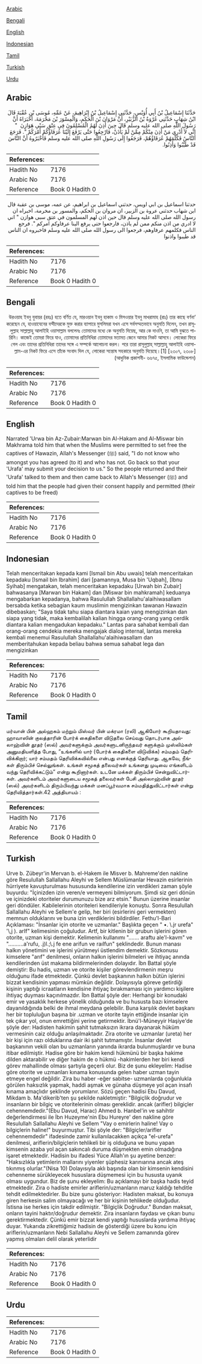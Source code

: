 [Arabic](#arabic)

[Bengali](#bengali)

[English](#english)

[Indonesian](#indonesian)

[Tamil](#tamil)

[Turkish](#turkish)

[Urdu](#urdu)

## Arabic


<div dir="rtl" lang="ar" style={{fontSize:'larger',backgroundColor:'#f8f9fa',padding:20}}>
حَدَّثَنَا إِسْمَاعِيلُ بْنُ أَبِي أُوَيْسٍ، حَدَّثَنِي إِسْمَاعِيلُ بْنُ إِبْرَاهِيمَ، عَنْ عَمِّهِ، مُوسَى بْنِ عُقْبَةَ قَالَ ابْنُ شِهَابٍ حَدَّثَنِي عُرْوَةُ بْنُ الزُّبَيْرِ، أَنَّ مَرْوَانَ بْنَ الْحَكَمِ، وَالْمِسْوَرَ بْنَ مَخْرَمَةَ، أَخْبَرَاهُ أَنَّ رَسُولَ اللَّهِ صلى الله عليه وسلم قَالَ حِينَ أَذِنَ لَهُمُ الْمُسْلِمُونَ فِي عِتْقِ سَبْىِ هَوَازِنَ ‏ "‏ إِنِّي لاَ أَدْرِي مَنْ أَذِنَ مِنْكُمْ مِمَّنْ لَمْ يَأْذَنْ، فَارْجِعُوا حَتَّى يَرْفَعَ إِلَيْنَا عُرَفَاؤُكُمْ أَمْرَكُمْ ‏"‏‏.‏ فَرَجَعَ النَّاسُ فَكَلَّمَهُمْ عُرَفَاؤُهُمْ، فَرَجَعُوا إِلَى رَسُولِ اللَّهِ صلى الله عليه وسلم فَأَخْبَرُوهُ أَنَّ النَّاسَ قَدْ طَيَّبُوا وَأَذِنُوا‏.‏
</div>
<div style={{backgroundColor:'#f8f9fa',padding:20, marginBottom: 10}}><table> <thead> <tr> <th>References:</th> <th></th> </tr> </thead> <tbody><tr><td>Hadith No</td><td>7176</td></tr><tr><td>Arabic No</td><td>7176</td></tr><tr><td>Reference</td><td>Book 0 Hadith 0</td></tr></tbody></table></div>


<div dir="rtl" lang="ar" style={{fontSize:'larger',backgroundColor:'#f8f9fa',padding:20}}>
حدثنا اسماعيل بن ابي اويس، حدثني اسماعيل بن ابراهيم، عن عمه، موسى بن عقبة قال ابن شهاب حدثني عروة بن الزبير، ان مروان بن الحكم، والمسور بن مخرمة، اخبراه ان رسول الله صلى الله عليه وسلم قال حين اذن لهم المسلمون في عتق سبى هوازن " اني لا ادري من اذن منكم ممن لم ياذن، فارجعوا حتى يرفع الينا عرفاوكم امركم ". فرجع الناس فكلمهم عرفاوهم، فرجعوا الى رسول الله صلى الله عليه وسلم فاخبروه ان الناس قد طيبوا واذنوا
</div>
<div style={{backgroundColor:'#f8f9fa',padding:20, marginBottom: 10}}><table> <thead> <tr> <th>References:</th> <th></th> </tr> </thead> <tbody><tr><td>Hadith No</td><td>7176</td></tr><tr><td>Arabic No</td><td>7176</td></tr><tr><td>Reference</td><td>Book 0 Hadith 0</td></tr></tbody></table></div>

## Bengali


<div dir="rtl" lang="bn" style={{fontSize:'larger',backgroundColor:'#f8f9fa',padding:20}}>
‘উরওয়াহ ইবনু যুবায়র (রহঃ) হতে বর্ণিত যে, মারওয়ান ইবনু হাকাম ও মিসওয়ার ইবনু মাখরামাহ (রাঃ) তার কাছে বর্ণনা করেছেন যে, হাওয়াযেনের বন্দীদেরকে মুক্ত করার ব্যাপারে মুসলিমরা যখন এসে সর্বসম্মতভাবে অনুমতি দিলেন, তখন রাসূলুল্লাহ সাল্লাল্লাহু আলাইহি ওয়াসাল্লাম বললেনঃ তোমাদের মধ্যে কে অনুমতি দিয়েছ, আর কে দাওনি, তা আমি বুঝতে পারিনি। কাজেই তোমরা ফিরে যাও, তোমাদের প্রতিনিধিরা তোমাদের মতামত জেনে আমার নিকট আসবে। লোকেরা ফিরে গেল এবং তাদের প্রতিনিধিরা তাদের সঙ্গে এ সম্পর্কে আলোচনা করল। পরে তারা রাসূলুল্লাহ্ সাল্লাল্লাহু আলাইহি ওয়াসাল্লাম-এর নিকট ফিরে এসে তাঁকে সংবাদ দিল যে, লোকেরা সন্তোষ সহকারে অনুমতি দিয়েছে।[1] [২৩০৭, ২৩০৮] (আধুনিক প্রকাশনী- ৬৬৭৫, ইসলামিক ফাউন্ডেশন)
</div>
<div style={{backgroundColor:'#f8f9fa',padding:20, marginBottom: 10}}><table> <thead> <tr> <th>References:</th> <th></th> </tr> </thead> <tbody><tr><td>Hadith No</td><td>7176</td></tr><tr><td>Arabic No</td><td>7176</td></tr><tr><td>Reference</td><td>Book 0 Hadith 0</td></tr></tbody></table></div>

## English


<div dir="ltr" lang="en" style={{fontSize:'larger',backgroundColor:'#f8f9fa',padding:20}}>
Narrated 'Urwa bin Az-Zubair:Marwan bin Al-Hakam and Al-Miswar bin Makhrama told him that when the Muslims were permitted to set free the captives of Hawazin, Allah's Messenger (ﷺ) said, "I do not know who amongst you has agreed (to it) and who has not. Go back so that your 'Urafa' may submit your decision to us." So the people returned and their 'Urafa' talked to them and then came back to Allah's Messenger (ﷺ) and told him that the people had given their consent happily and permitted (their captives to be freed)
</div>
<div style={{backgroundColor:'#f8f9fa',padding:20, marginBottom: 10}}><table> <thead> <tr> <th>References:</th> <th></th> </tr> </thead> <tbody><tr><td>Hadith No</td><td>7176</td></tr><tr><td>Arabic No</td><td>7176</td></tr><tr><td>Reference</td><td>Book 0 Hadith 0</td></tr></tbody></table></div>

## Indonesian


<div dir="ltr" lang="id" style={{fontSize:'larger',backgroundColor:'#f8f9fa',padding:20}}>
Telah menceritakan kepada kami [Ismail bin Abu uwais] telah menceritakan kepadaku [Ismail bin Ibrahim] dari [pamannya, Musa bin 'Uqbah], [Ibnu Syihab] mengatakan, telah menceritakan kepadaku [Urwah bin Zubair] bahwasanya [Marwan bin Hakam] dan [Miswar bin mahkramah] keduanya mengabarkan kepadanya, bahwa Rasulullah Shallallahu'alaihiwasallam bersabda ketika sebagian kaum muslimin mengizinkan tawanan Hawazin dibebaskan; "Saya tidak tahu siapa diantara kaian yang mengizinkan dan siapa yang tidak, maka kembalilah kalian hingga orang-orang yang cerdik diantara kalian mengadukan kepadaku." Lantas para sahabat kembali dan orang-orang cendekia mereka mengajak dialog internal, lantas mereka kembali menemui Rasulullah Shallallahu'alaihiwasallam dan memberitahukan kepada beliau bahwa semua sahabat lega dan mengizinkan
</div>
<div style={{backgroundColor:'#f8f9fa',padding:20, marginBottom: 10}}><table> <thead> <tr> <th>References:</th> <th></th> </tr> </thead> <tbody><tr><td>Hadith No</td><td>7176</td></tr><tr><td>Arabic No</td><td>7176</td></tr><tr><td>Reference</td><td>Book 0 Hadith 0</td></tr></tbody></table></div>

## Tamil


<div dir="ltr" lang="ta" style={{fontSize:'larger',backgroundColor:'#f8f9fa',padding:20}}>
மர்வான் பின் அல்ஹகம் மற்றும் மிஸ்வர் பின் மக்ரமா (ரலி) ஆகியோர் கூறியதாவது: ஹாவாஸின் குலத்தாரின் போர்க் கைதிகளை விடுதலை செய்வது தொடர்பாக அல்லாஹ்வின் தூதர் (ஸல்) அவர்களுக்கும் அவர்களுடனிருந்தவர் களுக்கும் முஸ்லிம்கள் அனுமதியளித்த போது, “உங்களில் யார் (போர்க் கைதிகளை விடுவிக்க) சம்மதம் தெரிவிக்கிறார்; யார் சம்மதம் தெரிவிக்கவில்லை என்பது எனக்குத் தெரியாது. ஆகவே, நீங்கள் திரும்பிச் செல்லுங்கள். உங்கள் சமூகத் தலைவர்கள் உங்களது முடிவை எங்களிடம் வந்து தெரிவிக்கட்டும்” என்று கூறினார்கள். உடனே மக்கள் திரும்பிச் சென்றுவிட்டார்கள். அவர்களிடம் அவர்களுடைய சமூகத் தலைவர்கள் பேசி அல்லாஹ்வின் தூதர் (ஸல்) அவர்களிடம் திரும்பிவந்து மக்கள் மனப்பூர்வமாக சம்மதித்துவிட்டார்கள் என்று தெரிவித்தார்கள்.42 அத்தியாயம் :
</div>
<div style={{backgroundColor:'#f8f9fa',padding:20, marginBottom: 10}}><table> <thead> <tr> <th>References:</th> <th></th> </tr> </thead> <tbody><tr><td>Hadith No</td><td>7176</td></tr><tr><td>Arabic No</td><td>7176</td></tr><tr><td>Reference</td><td>Book 0 Hadith 0</td></tr></tbody></table></div>

## Turkish


<div dir="ltr" lang="tr" style={{fontSize:'larger',backgroundColor:'#f8f9fa',padding:20}}>
Urve b. Zübeyr'in Mervan b. el-Hakem ile Misver b. Mahreme'den nakline göre Resulullah Sallallahu Aleyhi ve Sellem Müslümanlar Hevazin esirlerinin hürriyete kavuşturulması hususunda kendilerine izin verdikleri zaman şöyle buyurdu: "İçinizden izin veren/e vermeyeni bilmiyorum. Şimdi siz geri dönün ve içinizdeki otoriteler durumunuzu bize arz etsin." Bunun üzerine insanlar geri döndüler. Kabilelerinin otoriteleri kendileriyle konuştu. Sonra Resulullah Sallallahu Aleyhi ve Sellem'e gelip, her biri (esirlerini geri vermekten) memnun olduklarını ve buna izin verdiklerini bildirdiler. Fethu'l-Bari Açıklaması: "İnsanlar için otorite ve uzmanlar." Başlıkta geçen " •. \.jr urefa" '\,j ). arIf" kelimesinin çoğuludur. Artf, bir kitlenin bir grubun işlerini gören otorite, uzman kişi demektir. Kelimenin kullanımı "....... araftu ale'l-kavm" ve "..........a'rufu, .j)l.;\.j fe ene arifun ve raıIfun" şeklindedir. Bunun manası halkın yönetimini ve işlerini yürütmeyi üstlendim demektir. Sözkonusu kimselere "arıf" denilmesi, onların halkın işlerini bilmeleri ve ihtiyaç anında kendilerinden üst makama bildirmelerinden dolayıdır. İbn Battal şöyle demiştir: Bu hadis, uzman ve otorite kişiler görevlendirmenin meşru olduğunu ifade etmektedir. Çünkü devlet başkanının halkın bütün işlerini bizzat kendisinin yapması mümkün değildir. Dolayısıyla göreve getirdiği kişinin yaptığı icraatların kendisine ihtiyaç bırakmaması için yardımcı kişilere ihtiyaç duyması kaçınılmazdır. İbn Battal şöyle der: Herhangi bir konudaki emir ve yasaklık herkese yönelik olduğunda ve bu hususta bazı kimselere dayanıldığında belki de ihmal meydana gelebilir. Buna karşılık devlet başkanı her bir topluluğun başına bir .uzman ve otorite tayin ettiğinde insanlar için tek çıkar yol, onun emrettiğini yerine getirmektir. İbnü'l-Müneyyir Haşiye'de şöyle der: Hadisten hakimin şahit tutmaksızın ikrara dayanarak hüküm vermesinin caiz olduğu anlaşılmaktadır. Zira otorite ve uzmanlar (ureta) her bir kişi için razı olduklarına dair iki şahit tutmamıştır. İnsanlar devlet başkanının vekili olan bu uzmanların yanında ikrarda bulunmuşlardır ve buna itibar edilmiştir. Hadise göre bir hakim kendi hükmünü bir başka hakime dilden aktarabilir ve diğer hakim de o hükmü -hakimlerden her biri kendi görev mahallinde olması şartıyla geçerli olur. Biz de şunu ekleyelim: Hadise göre otorite ve uzmanları kınama konusunda gelen haber uzman tayin etmeye engel değildir. Zira bu haber -eğer sabitse- uzmanlarda çoğunlukla görülen haksızlık yapmak, haddi aşmak ve günaha düşmeye yol açan insafı kınama amaçlıdır şeklinde yorumlanır. Sözü geçen hadisi Ebu Davud, Mikdam b. Ma'dikerib'ten şu şekilde nakletmiştir: "Bilgiçlik doğrudur ve insanların bir bilgiç ve otoritelerinin olması gereklidir. ancak (arifler) bilgiçler cehennemdedir."(Ebu Davud, Harac) Ahmed b. Hanbel'in ve sahihtir değerlendirmesi ile İbn Huzeyme'nin Ebu Hureyre' den nakline göre Resulullah Sallallahu Aleyhi ve Sellem "Vay o emirlerin haline! Vay o bilgiçlerin haline!" buyurmuştur. Tibi şöyle der: "Bilgiçler/arifler cehennemdedir" ifadesinde zamir kullanılacakken açıkça "el-urefa" denilmesi, ariflerin/bilgiçlerin tehlikeli bir iş olduğuna ve bunu yapan kimsenin azaba yol açan sakıncalı duruma düşmekten emin olmadığına işaret etmektedir. Hadisin bu ifadesi Yüce Allah'ın şu ayetine benzer: "Haksızlıkla yetimlerin mallarını yiyenler şüphesiz karınıarına ancak ateş tıkınmış olurlar."(Nisa 10) Dolayısıyla aklı başında olan bir kimsenin kendisini cehenneme sürükleyecek hususlara düşmemesi için bu hususta uyanık olması uygundur. Biz de şunu ekleyelim: Bu açıklamayı bir başka hadis teyid etmektedir. Zira o hadiste emirler ariflerin/uzmanların maruz kaldığı tehditle tehdit edilmektedirler. Bu bize şunu gösteriyor: Hadisten maksat, bu konuya giren herkesin salim olmayacağı ve her bir kişinin tehlikede olduğudur. İstisna ise herkes için takdir edilmiştir. "Bilgiçlik Doğrudur." Bundan maksat, onların tayini haktır/doğrudur demektir. Zira insanların faydası ve çıkarı bunu gerektirmektedir. Çünkü emir bizzat kendi yaptığı hususlarda yardıma ihtiyaç duyar. Yukarıda zikrettiğimiz hadisin de gösterdiği üzere bu konu için ariflerin/uzmanların Nebi Sallallahu Aleyhi ve Sellem zamanında görev yapmış olmaları delil olarak yeterlidir
</div>
<div style={{backgroundColor:'#f8f9fa',padding:20, marginBottom: 10}}><table> <thead> <tr> <th>References:</th> <th></th> </tr> </thead> <tbody><tr><td>Hadith No</td><td>7176</td></tr><tr><td>Arabic No</td><td>7176</td></tr><tr><td>Reference</td><td>Book 0 Hadith 0</td></tr></tbody></table></div>

## Urdu


<div dir="rtl" lang="ur" style={{fontSize:'larger',backgroundColor:'#f8f9fa',padding:20}}>

</div>
<div style={{backgroundColor:'#f8f9fa',padding:20, marginBottom: 10}}><table> <thead> <tr> <th>References:</th> <th></th> </tr> </thead> <tbody><tr><td>Hadith No</td><td>7176</td></tr><tr><td>Arabic No</td><td>7176</td></tr><tr><td>Reference</td><td>Book 0 Hadith 0</td></tr></tbody></table></div>